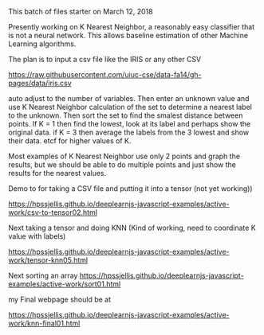 This batch of files starter on March 12, 2018



Presently working on K Nearest Neighbor, a reasonably easy classifier that is not a neural network. This allows baseline estimation of other Machine Learning algorithms.

The plan is to input a csv file like the IRIS or any other CSV

https://raw.githubusercontent.com/uiuc-cse/data-fa14/gh-pages/data/iris.csv

auto adjust to the number of variables. Then enter an unknown value and use K Nearest Neighbor calculation of the set to determine a nearest label to the unknown. Then sort the set to find the smalest distance between points. If K = 1 then find the lowest, look at its label and perhaps show the original data. if K = 3 then average the labels from the 3 lowest and show their data. etcf for higher values of K.

Most examples of K Nearest Neighbor use only 2 points and graph the results, but we should be able to do multiple points and just show the results for the nearest values.


Demo to for taking a CSV file and putting it into a tensor (not yet working))

https://hpssjellis.github.io/deeplearnjs-javascript-examples/active-work/csv-to-tensor02.html




Next taking a tensor and doing KNN (Kind of working, need to coordinate K value with labels)

https://hpssjellis.github.io/deeplearnjs-javascript-examples/active-work/tensor-knn05.html



Next sorting an array
https://hpssjellis.github.io/deeplearnjs-javascript-examples/active-work/sort01.html




my Final webpage should be at 

https://hpssjellis.github.io/deeplearnjs-javascript-examples/active-work/knn-final01.html

